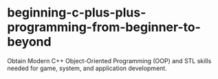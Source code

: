 # beginning-c-plus-plus-programming-from-beginner-to-beyond
Obtain Modern C++ Object-Oriented Programming (OOP) and STL skills needed for game, system, and application development.

